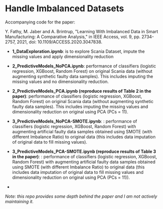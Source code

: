 # Handle Imbalanced Datasets
Accompanying code for the paper: 

Y. Fathy, M. Jaber and A. Brintrup, "Learning With Imbalanced Data in Smart Manufacturing: A Comparative Analysis," in IEEE Access, vol. 9, pp. 2734-2757, 2021, doi: 10.1109/ACCESS.2020.3047838.


- **1_DataExploration.ipynb**: is to explore Scania Dataset, impute the missing values and apply dimensionality reduction

- **2_PredictiveModels_NoPCA.ipynb**: performance of classifiers (logistic regression, XGBoost, Random Forest) on original Scania data (without augmenting synthetic faulty data samples). This includes imputing the missing values and no dimensionality reduction.

- **2_PredictiveModels_PCA.ipynb (reproduce results of Table 2 in the paper)**: performance of classifiers (logistic regression, XGBoost, Random Forest) on original Scania data (without augmenting synthetic faulty data samples). This includes imputing the missing values and dimensionality reduction on original using PCA (PCs = 11).

- **3_PredictiveModels_NoPCA-SMOTE.ipynb**: : performance of classifiers (logistic regression, XGBoost, Random Forest) with augmenting artificial faulty data samples obtained using SMOTE (with different Imbalance Ratio) to original data (this includes data imputation of original data to fill missing values).

- **3_PredictiveModels_PCA-SMOTE.ipynb (reproduce results of Table 3 in the paper)**: : performance of classifiers (logistic regression, XGBoost, Random Forest) with augmenting artificial faulty data samples obtained using SMOTE (with different Imbalance Ratio) to original data (this includes data imputation of original data to fill missing values and dimensionality reduction on original using PCA (PCs = 11)).
- 
*Note: this repo provides some depth behind the paper and I am not actively maintaining it.*
